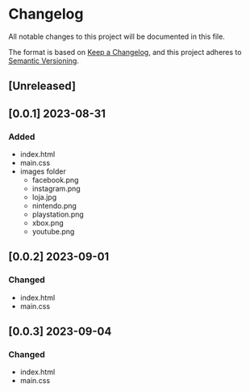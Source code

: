 # Changelog

All notable changes to this project will be documented in this file.

The format is based on [Keep a Changelog](https://keepachangelog.com/en/1.0.0/),
and this project adheres to [Semantic Versioning](https://semver.org/spec/v2.0.0.html).

## [Unreleased]

## [0.0.1] 2023-08-31

### Added

- index.html
- main.css
- images folder
	- facebook.png
	- instagram.png
	- loja.jpg
	- nintendo.png
	- playstation.png
	- xbox.png
	- youtube.png

## [0.0.2] 2023-09-01

### Changed 

- index.html
- main.css

## [0.0.3] 2023-09-04

### Changed

- index.html
- main.css